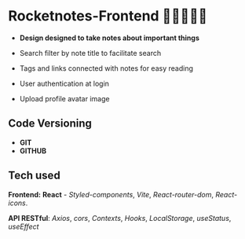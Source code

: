 # Rocketnotes-Frontend ✍🏾👨🏽‍💻

- **Design designed to take notes about important things**


- Search filter by note title to facilitate search

- Tags and links connected with notes for easy reading

- User authentication at login

- Upload profile avatar image





## Code Versioning

- **GIT**
- **GITHUB**


## Tech used


****Frontend:**** **React** - *Styled-components*, *Vite*,
*React-router-dom*, *React-icons*.

****API RESTful****: *Axios*, *cors*, *Contexts*,
*Hooks*, *LocalStorage*, *useStatus*, *useEffect*